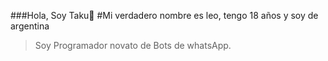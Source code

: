 ###Hola, Soy Taku👋
#Mi verdadero nombre es leo, tengo 18 años y soy de argentina

>Soy Programador novato de Bots de whatsApp.
>
